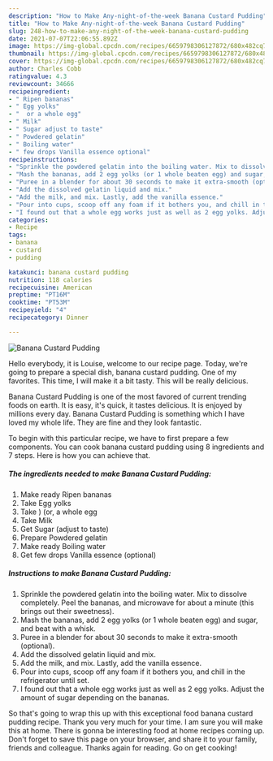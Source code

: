 ```yaml
---
description: "How to Make Any-night-of-the-week Banana Custard Pudding"
title: "How to Make Any-night-of-the-week Banana Custard Pudding"
slug: 248-how-to-make-any-night-of-the-week-banana-custard-pudding
date: 2021-07-07T22:06:55.892Z
image: https://img-global.cpcdn.com/recipes/6659798306127872/680x482cq70/banana-custard-pudding-recipe-main-photo.jpg
thumbnail: https://img-global.cpcdn.com/recipes/6659798306127872/680x482cq70/banana-custard-pudding-recipe-main-photo.jpg
cover: https://img-global.cpcdn.com/recipes/6659798306127872/680x482cq70/banana-custard-pudding-recipe-main-photo.jpg
author: Charles Cobb
ratingvalue: 4.3
reviewcount: 34666
recipeingredient:
- " Ripen bananas"
- " Egg yolks"
- "  or a whole egg"
- " Milk"
- " Sugar adjust to taste"
- " Powdered gelatin"
- " Boiling water"
- " few drops Vanilla essence optional"
recipeinstructions:
- "Sprinkle the powdered gelatin into the boiling water. Mix to dissolve completely. Peel the bananas, and microwave for about a minute (this brings out their sweetness)."
- "Mash the bananas, add 2 egg yolks (or 1 whole beaten egg) and sugar, and beat with a whisk."
- "Puree in a blender for about 30 seconds to make it extra-smooth (optional)."
- "Add the dissolved gelatin liquid and mix."
- "Add the milk, and mix. Lastly, add the vanilla essence."
- "Pour into cups, scoop off any foam if it bothers you, and chill in the refrigerator until set."
- "I found out that a whole egg works just as well as 2 egg yolks. Adjust the amount of sugar depending on the bananas."
categories:
- Recipe
tags:
- banana
- custard
- pudding

katakunci: banana custard pudding 
nutrition: 118 calories
recipecuisine: American
preptime: "PT16M"
cooktime: "PT53M"
recipeyield: "4"
recipecategory: Dinner

---
```



![Banana Custard Pudding](https://img-global.cpcdn.com/recipes/6659798306127872/680x482cq70/banana-custard-pudding-recipe-main-photo.jpg)

Hello everybody, it is Louise, welcome to our recipe page. Today, we're going to prepare a special dish, banana custard pudding. One of my favorites. This time, I will make it a bit tasty. This will be really delicious.

Banana Custard Pudding is one of the most favored of current trending foods on earth. It is easy, it's quick, it tastes delicious. It is enjoyed by millions every day. Banana Custard Pudding is something which I have loved my whole life. They are fine and they look fantastic.




To begin with this particular recipe, we have to first prepare a few components. You can cook banana custard pudding using 8 ingredients and 7 steps. Here is how you can achieve that.

<!--inarticleads1-->

##### The ingredients needed to make Banana Custard Pudding:

1. Make ready  Ripen bananas
1. Take  Egg yolks
1. Take  ) (or, a whole egg
1. Take  Milk
1. Get  Sugar (adjust to taste)
1. Prepare  Powdered gelatin
1. Make ready  Boiling water
1. Get  few drops Vanilla essence (optional)




<!--inarticleads2-->

##### Instructions to make Banana Custard Pudding:

1. Sprinkle the powdered gelatin into the boiling water. Mix to dissolve completely. Peel the bananas, and microwave for about a minute (this brings out their sweetness).
1. Mash the bananas, add 2 egg yolks (or 1 whole beaten egg) and sugar, and beat with a whisk.
1. Puree in a blender for about 30 seconds to make it extra-smooth (optional).
1. Add the dissolved gelatin liquid and mix.
1. Add the milk, and mix. Lastly, add the vanilla essence.
1. Pour into cups, scoop off any foam if it bothers you, and chill in the refrigerator until set.
1. I found out that a whole egg works just as well as 2 egg yolks. Adjust the amount of sugar depending on the bananas.




So that's going to wrap this up with this exceptional food banana custard pudding recipe. Thank you very much for your time. I am sure you will make this at home. There is gonna be interesting food at home recipes coming up. Don't forget to save this page on your browser, and share it to your family, friends and colleague. Thanks again for reading. Go on get cooking!
